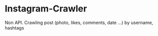 # Instagram-Crawler
Non API. Crawling post (photo, likes, comments, date ...) by username, hashtags
